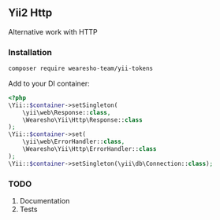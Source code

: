 ## Yii2 Http

Alternative work with HTTP

### Installation
```bash
composer require wearesho-team/yii-tokens
```
Add to your DI container:
```php
<?php
\Yii::$container->setSingleton(
    \yii\web\Response::class,
    \Wearesho\Yii\Http\Response::class
);
\Yii::$container->set(
    \yii\web\ErrorHandler::class,
    \Wearesho\Yii\Http\ErrorHandler::class
);
\Yii::$container->setSingleton(\yii\db\Connection::class);
```

### TODO
1. Documentation
2. Tests